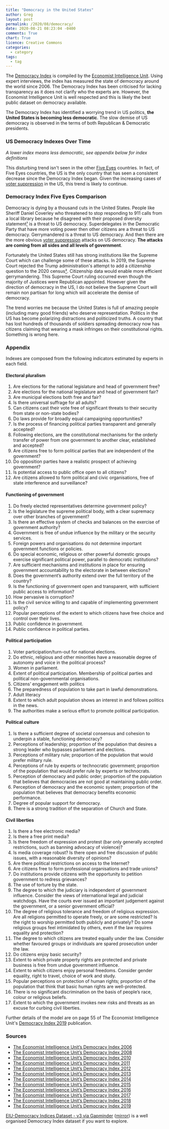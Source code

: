 ```yaml
---
title: "Democracy in the United States"
author: Greg
layout: post
permalink: /2020/08/democracy/
date: 2020-08-21 08:23:04 -0400
comments: True
chart: True
licence: Creative Commons
categories:
  - category
tags:
  - tag
---
```


The [Democracy Index](https://en.wikipedia.org/wiki/Democracy_Index) is compiled by the [Economist Intelligence Unit](https://en.wikipedia.org/wiki/Economist_Intelligence_Unit). Using expert interviews, the index has measured the state of democracy around the world since 2006. The Democracy Index has been criticised for lacking transparency as it does not clarify who the experts are. However, the Economist Intelligence Unit is well respected and this is likely the best public dataset on democracy available.

The Democracy Index has identified a worrying trend in US politics, **the United States is becoming less democratic**. The slow demise of US democracy is observed in the terms of both Republican & Democratic presidents.

### US Democracy Indexes Over Time
*A lower index means less democratic, see appendix below for index definitions*
<canvas id="usDemocracyChart" width="400" height="200"></canvas>

This disturbing trend isn't seen in the other [Five Eyes](https://en.wikipedia.org/wiki/Five_Eyes) countries. In fact, of Five Eyes countries, the US is the only country that has seen a consistent decrease since the Democracy Index began. Given the increasing cases of [voter suppression](https://en.wikipedia.org/wiki/Voter_suppression_in_the_United_States) in the US, this trend is likely to continue. 

### Democracy Index Five Eyes Comparison
<canvas id="worldDemocracyChart" width="400" height="200"></canvas>

Democracy is dying by a thousand cuts in the United States. People like Sheriff Daniel Coverley who threatened to stop responding to 911 calls from a local library because he disagreed with their proposed diversity statement[¹](https://atlantablackstar.com/2020/07/31/nevada-sheriff-threatens-to-ignore-911-calls-from-library-after-pro-blm-statement-please-do-not-feel-the-need-to-call-911-a-or-help/) is a threat to US democracy. Superdelegates in the Democratic Party that have more voting power then other citizens are a threat to US democracy. Gerrymandered is a threat to US democracy. And then there are the more obvious [voter suppression](https://en.wikipedia.org/wiki/Voter_suppression_in_the_United_States) attacks on US democracy. **The attacks are coming from all sides and all levels of government**.

Fortunately the United States still has strong institutions like the Supreme Court which can challenge some of these attacks. In 2019, the Supreme Court rejected the Trump administration's attempt to add a citizenship question to the 2020 census[²](https://www.cbc.ca/news/world/scotus-decisions-census-gerrymandering-1.5192086). Citizenship data would enable more efficient gerrymandering. This Supreme Court ruling occurred even though the majority of Justices were Republican appointed. However given the direction of democracy in the US, I do not believe the Supreme Court will remain non partisan for long which will accelerate the demise of democracy. 

The trend worries me because the United States is full of amazing people (including many good friends) who deserve representation. Politics in the US has become polarizing distractions and politicized truths. A country that has lost hundreds of thousands of soldiers spreading democracy now has citizens claiming that wearing a mask infringes on their constitutional rights. Something is wrong here.

### Appendix

Indexes are composed from the following indicators estimated by experts in each field.

#### Electoral pluralism
1. Are elections for the national legislature and head of government free?
2. Are elections for the national legislature and head of government fair?
3. Are municipal elections both free and fair?
4. Is there universal suffrage for all adults?
5. Can citizens cast their vote free of significant threats to their security from state or non-state bodies?
6. Do laws provide for broadly equal campaigning opportunities?
7. Is the process of financing political parties transparent and generally accepted?
8. Following elections, are the constitutional mechanisms for the orderly transfer of power from one government to another clear, established and accepted?
9. Are citizens free to form political parties that are independent of the government?
10. Do opposition parties have a realistic prospect of achieving government?
11. Is potential access to public office open to all citizens?
12. Are citizens allowed to form political and civic organisations, free of state interference and surveillance?

#### Functioning of government 
1. Do freely elected representatives determine government policy?
2. Is the legislature the supreme political body, with a clear supremacy over other branches of government?
3. Is there an effective system of checks and balances on the exercise of government authority?
4. Government is free of undue influence by the military or the security services.
5. Foreign powers and organisations do not determine important government functions or policies.
6. Do special economic, religious or other powerful domestic groups exercise significant political power, parallel to democratic institutions?
7. Are sufficient mechanisms and institutions in place for ensuring government accountability to the electorate in between elections?
8. Does the government’s authority extend over the full territory of the country?
9. Is the functioning of government open and transparent, with sufficient public access to information?
10. How pervasive is corruption?
11. Is the civil service willing to and capable of implementing government policy?
12. Popular perceptions of the extent to which citizens have free choice and control over their lives.
13. Public confidence in government.
14. Public confidence in political parties.

#### Political participation
1. Voter participation/turn-out for national elections.
2. Do ethnic, religious and other minorities have a reasonable degree of autonomy and voice in the political process?
3. Women in parliament.
4. Extent of political participation. Membership of political parties and political non-governmental organisations.
5. Citizens’ engagement with politics
6. The preparedness of population to take part in lawful demonstrations.
7. Adult literacy
8. Extent to which adult population shows an interest in and follows politics in the news.
9. The authorities make a serious effort to promote political participation.

#### Political culture
1. Is there a sufficient degree of societal consensus and cohesion to underpin a stable, functioning democracy?
2. Perceptions of leadership; proportion of the population that desires a strong leader who bypasses parliament and elections.
3. Perceptions of military rule; proportion of the population that would prefer military rule.
4. Perceptions of rule by experts or technocratic government; proportion of the population that would prefer rule by experts or technocrats.
5. Perception of democracy and public order; proportion of the population that believes that democracies are not good at maintaining public order.
6. Perception of democracy and the economic system; proportion of the population that believes that democracy benefits economic performance.
7. Degree of popular support for democracy.
8. There is a strong tradition of the separation of Church and State.

#### Civil liberties
1. Is there a free electronic media?
2. Is there a free print media?
3. Is there freedom of expression and protest (bar only generally accepted restrictions, such as banning advocacy of violence)?
4. Is media coverage robust? Is there open and free discussion of public issues, with a reasonable diversity of opinions?
5. Are there political restrictions on access to the Internet?
6. Are citizens free to form professional organisations and trade unions?
7. Do institutions provide citizens with the opportunity to petition government to redress grievances?
8. The use of torture by the state.
9. The degree to which the judiciary is independent of government influence. Consider the views of international legal and judicial watchdogs. Have the courts ever issued an important judgement against the government, or a senior government official?
10. The degree of religious tolerance and freedom of religious expression. Are all religions permitted to operate freely, or are some restricted? Is the right to worship permitted both publicly and privately? Do some religious groups feel intimidated by others, even if the law requires equality and protection?
11. The degree to which citizens are treated equally under the law. Consider whether favoured groups or individuals are spared prosecution under the law.
12. Do citizens enjoy basic security?
13. Extent to which private property rights are protected and private business is free from undue government influence.
14. Extent to which citizens enjoy personal freedoms. Consider gender equality, right to travel, choice of work and study.
15. Popular perceptions on protection of human rights; proportion of the population that think that basic human rights are well-protected.
16. There is no significant discrimination on the basis of people’s race, colour or religious beliefs.
17. Extent to which the government invokes new risks and threats as an excuse for curbing civil liberties.

Further details of the model are on page 55 of The Economist Intelligence Unit's [Democracy Index 2019](/wp-content/uploads/2020/08/Democracy-Index-2019.pdf) publication.

### Sources

 - [The Economist Intelligence Unit’s Democracy Index 2006](https://www.economist.com/media/pdf/DEMOCRACY_INDEX_2007_v3.pdf)
 - [The Economist Intelligence Unit’s Democracy Index 2008](http://graphics.eiu.com/pdf/democracy%20index%202008.pdf)
 - [The Economist Intelligence Unit’s Democracy Index 2010](https://graphics.eiu.com/PDF/Democracy_Index_2010_web.pdf)
 - [The Economist Intelligence Unit’s Democracy Index 2011](https://www.sida.se/globalassets/global/about-sida/sa-arbetar-vi/eiu_democracy_index_dec2011.pdf)
 - [The Economist Intelligence Unit’s Democracy Index 2012](https://archive.org/details/F6465DemocracyIndex2012/page/n0)
 - [The Economist Intelligence Unit’s Democracy Index 2013](https://siyosat.files.wordpress.com/2014/10/democracy_index_2013_web-2.pdf)
 - [The Economist Intelligence Unit’s Democracy Index 2014](https://www.sudestada.com.uy/Content/Articles/421a313a-d58f-462e-9b24-2504a37f6b56/Democracy-index-2014.pdf)
 - [The Economist Intelligence Unit’s Democracy Index 2015](https://www.yabiladi.com/img/content/EIU-Democracy-Index-2015.pdf)
 - [The Economist Intelligence Unit’s Democracy Index 2016](https://www.documentcloud.org/documents/3673454-Democracy-Index-2016.html)
 - [The Economist Intelligence Unit’s Democracy Index 2017](https://pages.eiu.com/rs/753-RIQ-438/images/Democracy_Index_2017.pdf)
 - [The Economist Intelligence Unit’s Democracy Index 2018](https://www.eiu.com/topic/democracy-index)
 - [The Economist Intelligence Unit’s Democracy Index 2019](http://www.eiu.com/Handlers/WhitepaperHandler.ashx?fi=Democracy-Index-2019.pdf&mode=wp&campaignid=democracyindex2019)

[EIU-Democracy Indices Dataset - v3 via Gapminder](https://docs.google.com/spreadsheets/d/1d0noZrwAWxNBTDSfDgG06_aLGWUz4R6fgDhRaUZbDzE/edit#gid=935776888) ([mirror](https://docs.google.com/spreadsheets/d/1oBib9N6fJv-pWIqsShweCUFaZIiqhxqDnbGIZyDjNbs/edit?usp=sharing)) is a well organised Democracy Index dataset if you want to explore.

<script>
  var usChartData = {
      datasets: [
        {
          fill: false,
          label: 'Electoral process & pluralism',
          data: [
            {
              t: new Date('2006-01-01 00:00:00'),
              y: 87.5
            }, {
              t: new Date('2008-01-01 00:00:00'),
              y: 87.5
            }, {
              t: new Date('2010-01-01 00:00:00'),
              y: 91.7
            }, {
              t: new Date('2011-01-01 00:00:00'),
              y: 91.7
            }, {
              t: new Date('2012-01-01 00:00:00'),
              y: 91.7
            }, {
              t: new Date('2013-01-01 00:00:00'),
              y: 91.7
            }, {
              t: new Date('2014-01-01 00:00:00'),
              y: 91.7
            }, {
              t: new Date('2015-01-01 00:00:00'),
              y: 91.7
            }, {
              t: new Date('2016-01-01 00:00:00'),
              y: 91.7
            }, {
              t: new Date('2017-01-01 00:00:00'),
              y: 91.7
            }, {
              t: new Date('2018-01-01 00:00:00'),
              y: 91.7
            }, {
              t: new Date('2019-01-01 00:00:00'),
              y: 91.7
            }
          ],
          borderColor: '#247ba0',
          borderWidth: 3
        }, {
          fill: false,
          label: 'Functioning of government',
          data: [
            {
              t: new Date('2006-01-01 00:00:00'),
              y: 78.6
            }, {
              t: new Date('2008-01-01 00:00:00'),
              y: 78.6
            }, {
              t: new Date('2010-01-01 00:00:00'),
              y: 78.6
            }, {
              t: new Date('2011-01-01 00:00:00'),
              y: 75.0
            }, {
              t: new Date('2012-01-01 00:00:00'),
              y: 75.0
            }, {
              t: new Date('2013-01-01 00:00:00'),
              y: 75.0
            }, {
              t: new Date('2014-01-01 00:00:00'),
              y: 75.0
            }, {
              t: new Date('2015-01-01 00:00:00'),
              y: 75.0
            }, {
              t: new Date('2016-01-01 00:00:00'),
              y: 71.4
            }, {
              t: new Date('2017-01-01 00:00:00'),
              y: 71.4
            }, {
              t: new Date('2018-01-01 00:00:00'),
              y: 71.4
            }, {
              t: new Date('2019-01-01 00:00:00'),
              y: 71.4
            }
          ],
          borderColor: '#f25f5c',
          borderWidth: 3
        }, {
          fill: false,
          label: 'Political participation',
          data: [
            {
              t: new Date('2006-01-01 00:00:00'),
              y: 72.2
            }, {
              t: new Date('2008-01-01 00:00:00'),
              y: 72.2
            }, {
              t: new Date('2010-01-01 00:00:00'),
              y: 72.2
            }, {
              t: new Date('2011-01-01 00:00:00'),
              y: 72.2
            }, {
              t: new Date('2012-01-01 00:00:00'),
              y: 72.2
            }, {
              t: new Date('2013-01-01 00:00:00'),
              y: 72.2
            }, {
              t: new Date('2014-01-01 00:00:00'),
              y: 72.2
            }, {
              t: new Date('2015-01-01 00:00:00'),
              y: 72.2
            }, {
              t: new Date('2016-01-01 00:00:00'),
              y: 72.2
            }, {
              t: new Date('2017-01-01 00:00:00'),
              y: 72.2
            }, {
              t: new Date('2018-01-01 00:00:00'),
              y: 77.8
            }, {
              t: new Date('2019-01-01 00:00:00'),
              y: 77.8
            }
          ],
          borderColor: '#ffe066',
          borderWidth: 3
        }, {
          fill: false,
          label: 'Political culture',
          data: [
            {
              t: new Date('2006-01-01 00:00:00'),
              y: 87.5
            }, {
              t: new Date('2008-01-01 00:00:00'),
              y: 87.5
            }, {
              t: new Date('2010-01-01 00:00:00'),
              y: 81.3
            }, {
              t: new Date('2011-01-01 00:00:00'),
              y: 81.3
            }, {
              t: new Date('2012-01-01 00:00:00'),
              y: 81.3
            }, {
              t: new Date('2013-01-01 00:00:00'),
              y: 81.3
            }, {
              t: new Date('2014-01-01 00:00:00'),
              y: 81.3
            }, {
              t: new Date('2015-01-01 00:00:00'),
              y: 81.3
            }, {
              t: new Date('2016-01-01 00:00:00'),
              y: 81.3
            }, {
              t: new Date('2017-01-01 00:00:00'),
              y: 81.3
            }, {
              t: new Date('2018-01-01 00:00:00'),
              y: 75.0
            }, {
              t: new Date('2019-01-01 00:00:00'),
              y: 75.0
            }
          ],
          borderColor: '#70c1b3',
          borderWidth: 3
        }, {
          fill: false,
          label: 'Civil liberties',
          data: [
            {
              t: new Date('2006-01-01 00:00:00'),
              y: 85.3
            }, {
              t: new Date('2008-01-01 00:00:00'),
              y: 85.3
            }, {
              t: new Date('2010-01-01 00:00:00'),
              y: 85.3
            }, {
              t: new Date('2011-01-01 00:00:00'),
              y: 85.3
            }, {
              t: new Date('2012-01-01 00:00:00'),
              y: 85.3
            }, {
              t: new Date('2013-01-01 00:00:00'),
              y: 85.3
            }, {
              t: new Date('2014-01-01 00:00:00'),
              y: 85.3
            }, {
              t: new Date('2015-01-01 00:00:00'),
              y: 82.4
            }, {
              t: new Date('2016-01-01 00:00:00'),
              y: 82.4
            }, {
              t: new Date('2017-01-01 00:00:00'),
              y: 82.4
            }, {
              t: new Date('2018-01-01 00:00:00'),
              y: 82.4
            }, {
              t: new Date('2019-01-01 00:00:00'),
              y: 82.4
            }
          ],
          borderColor: '#3c1642',
          borderWidth: 3
        }
      ]
    }
  var ctx1 = document.getElementById("usDemocracyChart").getContext("2d");
  var usChart = new Chart(ctx1, {
    type: 'line',
    data: usChartData,
    options: {
      annotation: {
        events: ["click"],
        annotations: [
          {
            drawTime: "beforeDatasetsDraw",
            type: "box",
            xScaleID: "x-axis-0",
            yScaleID: "y-axis-0",
            xMin: new Date('2006-01-01 00:00:00'),
            xMax: new Date('2008-01-01 00:00:00'),
            yMin: 70,
            yMax: 100,
            backgroundColor: "rgba(233, 20, 29, 0.3)",
            borderColor: "rgb(233, 20, 29)",
            borderWidth: 0,
          }, {
            drawTime: "afterDatasetsDraw",
            type: "line",
            mode: "vertical",
            scaleID: "x-axis-0",
            value: new Date('2007-01-01 00:00:00'),
            borderColor: "rgba(0,0,0,0)",
            borderWidth: 0,
            label: {
              backgroundColor: "red",
              content: "Bush",
              enabled: true,
              position: "top"
            },
          }, {
            drawTime: "beforeDatasetsDraw",
            type: "box",
            xScaleID: "x-axis-0",
            yScaleID: "y-axis-0",
            xMin: new Date('2008-01-01 00:00:00'),
            xMax: new Date('2016-01-01 00:00:00'),
            yMin: 70,
            yMax: 100,
            backgroundColor: "rgba(0, 21, 188, 0.3)",
            borderColor: "rgb(0, 21, 188)",
            borderWidth: 0,
          }, {
            drawTime: "afterDatasetsDraw",
            type: "line",
            mode: "vertical",
            scaleID: "x-axis-0",
            value: new Date('2012-01-01 00:00:00'),
            borderColor: "rgba(0,0,0,0)",
            borderWidth: 0,
            label: {
              backgroundColor: "blue",
              content: "Obama",
              enabled: true,
              position: "top"
            },
          }, {
            drawTime: "beforeDatasetsDraw",
            type: "box",
            xScaleID: "x-axis-0",
            yScaleID: "y-axis-0",
            xMin: new Date('2016-01-01 00:00:00'),
            xMax: new Date('2019-01-01 00:00:00'),
            yMin: 70,
            yMax: 100,
            backgroundColor: "rgba(233, 20, 29, 0.3)",
            borderColor: "rgb(233, 20, 29)",
            borderWidth: 0,
          }, {
            drawTime: "afterDatasetsDraw",
            type: "line",
            mode: "vertical",
            scaleID: "x-axis-0",
            value: new Date('2017-07-01 00:00:00'),
            borderColor: "rgba(0,0,0,0)",
            borderWidth: 0,
            label: {
              backgroundColor: "red",
              content: "Trump",
              enabled: true,
              position: "top"
            },
          }
        ]
      },
      elements: {
        point: {
          radius: 0
        }
      },
      scales: {
        xAxes: [{
          type: 'time',
          time: {
            unit: 'year'
          }
        }],
        yAxes: [{
          scaleLabel: {
            display: true,
            labelString: 'Index'
          },
          ticks: {
            suggestedMin: 70,
            suggestedMax: 100
          }
        }]
      }
    }
  });
</script>

<script>
var worldChartData = {
      datasets: [
        {
          fill: false,
          label: 'Australia',
          data: [
            {
              t: new Date('2006-01-01 00:00:00'),
              y: 90.90
            }, {
              t: new Date('2007-01-01 00:00:00'),
              y: 90.90
            }, {
              t: new Date('2008-01-01 00:00:00'),
              y: 90.90
            }, {
              t: new Date('2009-01-01 00:00:00'),
              y: 91.55
            }, {
              t: new Date('2010-01-01 00:00:00'),
              y: 92.20
            }, {
              t: new Date('2011-01-01 00:00:00'),
              y: 92.20
            }, {
              t: new Date('2012-01-01 00:00:00'),
              y: 92.20
            }, {
              t: new Date('2013-01-01 00:00:00'),
              y: 91.30
            }, {
              t: new Date('2014-01-01 00:00:00'),
              y: 90.10
            }, {
              t: new Date('2015-01-01 00:00:00'),
              y: 90.10
            }, {
              t: new Date('2016-01-01 00:00:00'),
              y: 90.10
            }, {
              t: new Date('2017-01-01 00:00:00'),
              y: 90.90
            }, {
              t: new Date('2018-01-01 00:00:00'),
              y: 90.90
            }, {
              t: new Date('2019-01-01 00:00:00'),
              y: 90.90
            }
          ],
          borderColor: '#247ba0',
          borderWidth: 3
        }, {
          fill: false,
          label: 'Canada',
          data: [
            {
              t: new Date('2006-01-01 00:00:00'),
              y: 90.7
            }, {
              t: new Date('2008-01-01 00:00:00'),
              y: 90.7
            }, {
              t: new Date('2010-01-01 00:00:00'),
              y: 90.8
            }, {
              t: new Date('2011-01-01 00:00:00'),
              y: 90.8
            }, {
              t: new Date('2012-01-01 00:00:00'),
              y: 90.8
            }, {
              t: new Date('2013-01-01 00:00:00'),
              y: 90.8
            }, {
              t: new Date('2014-01-01 00:00:00'),
              y: 90.8
            }, {
              t: new Date('2015-01-01 00:00:00'),
              y: 90.8
            }, {
              t: new Date('2016-01-01 00:00:00'),
              y: 91.5
            }, {
              t: new Date('2017-01-01 00:00:00'),
              y: 91.5
            }, {
              t: new Date('2018-01-01 00:00:00'),
              y: 91.5
            }, {
              t: new Date('2019-01-01 00:00:00'),
              y: 92.2
            }
          ],
          borderColor: '#f25f5c',
          borderWidth: 3
        }, {
          fill: false,
          label: 'New Zealand',
          data: [
            {
              t: new Date('2006-01-01 00:00:00'),
              y: 90.10
            }, {
              t: new Date('2008-01-01 00:00:00'),
              y: 91.90
            }, {
              t: new Date('2010-01-01 00:00:00'),
              y: 92.60
            }, {
              t: new Date('2011-01-01 00:00:00'),
              y: 92.60
            }, {
              t: new Date('2012-01-01 00:00:00'),
              y: 92.60
            }, {
              t: new Date('2013-01-01 00:00:00'),
              y: 92.60
            }, {
              t: new Date('2014-01-01 00:00:00'),
              y: 92.60
            }, {
              t: new Date('2015-01-01 00:00:00'),
              y: 92.60
            }, {
              t: new Date('2016-01-01 00:00:00'),
              y: 92.60
            }, {
              t: new Date('2017-01-01 00:00:00'),
              y: 92.60
            }, {
              t: new Date('2018-01-01 00:00:00'),
              y: 92.60
            }, {
              t: new Date('2019-01-01 00:00:00'),
              y: 92.60
            }
          ],
          borderColor: '#ffe066',
          borderWidth: 3
        }, {
          fill: false,
          label: 'United Kingdom',
          data: [
            {
              t: new Date('2006-01-01 00:00:00'),
              y: 80.80
            }, {
              t: new Date('2008-01-01 00:00:00'),
              y: 81.50
            }, {
              t: new Date('2010-01-01 00:00:00'),
              y: 81.60
            }, {
              t: new Date('2011-01-01 00:00:00'),
              y: 81.60
            }, {
              t: new Date('2012-01-01 00:00:00'),
              y: 82.10
            }, {
              t: new Date('2013-01-01 00:00:00'),
              y: 83.10
            }, {
              t: new Date('2014-01-01 00:00:00'),
              y: 83.10
            }, {
              t: new Date('2015-01-01 00:00:00'),
              y: 83.10
            }, {
              t: new Date('2016-01-01 00:00:00'),
              y: 83.60
            }, {
              t: new Date('2017-01-01 00:00:00'),
              y: 85.30
            }, {
              t: new Date('2018-01-01 00:00:00'),
              y: 85.30
            }, {
              t: new Date('2019-01-01 00:00:00'),
              y: 85.20
            }
          ],
          borderColor: '#70c1b3',
          borderWidth: 3
        }, {
          fill: false,
          label: 'United States',
          data: [
            {
              t: new Date('2006-01-01 00:00:00'),
              y: 82.2
            }, {
              t: new Date('2008-01-01 00:00:00'),
              y: 82.2
            }, {
              t: new Date('2010-01-01 00:00:00'),
              y: 81.8
            }, {
              t: new Date('2011-01-01 00:00:00'),
              y: 81.1
            }, {
              t: new Date('2012-01-01 00:00:00'),
              y: 81.1
            }, {
              t: new Date('2013-01-01 00:00:00'),
              y: 81.1
            }, {
              t: new Date('2014-01-01 00:00:00'),
              y: 81.1
            }, {
              t: new Date('2015-01-01 00:00:00'),
              y: 80.5
            }, {
              t: new Date('2016-01-01 00:00:00'),
              y: 79.8
            }, {
              t: new Date('2017-01-01 00:00:00'),
              y: 79.8
            }, {
              t: new Date('2018-01-01 00:00:00'),
              y: 79.6
            }, {
              t: new Date('2019-01-01 00:00:00'),
              y: 79.6
            }
          ],
          borderColor: '#3c1642',
          borderWidth: 3
        }
      ]
    }
  var ctx2 = document.getElementById("worldDemocracyChart").getContext("2d");
  var worldChart = new Chart(ctx2, {
    type: 'line',
    data: worldChartData,
    options: {
      elements: {
        point: {
          radius: 0
        }
      },
      scales: {
        xAxes: [{
          type: 'time',
          time: {
            unit: 'year'
          }
        }],
        yAxes: [{
          scaleLabel: {
            display: true,
            labelString: 'Index'
          },
          ticks: {
            suggestedMin: 75,
            suggestedMax: 100
          }
        }]
      }
    }
  });
</script>